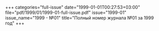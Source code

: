 +++
categories="full-issue"
date="1999-01-01T00:27:53+03:00"
file="pdf/1999/01/1999-01-full-issue.pdf"
issue="1999-01"
issue_name="1999 - №01"
title="Полный номер журнала №01 за 1999 год"
+++